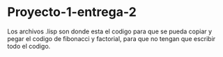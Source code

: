 # Proyecto-1-entrega-2
Los archivos .lisp son donde esta el codigo para que se pueda copiar y pegar el codigo de fibonacci y factorial, para que no tengan que escribir todo el codigo. 
